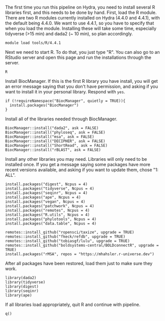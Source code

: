The first time you run this pipeline on Hydra, you need to install several R libraries first, and this needs to be done by hand. First, load the R module. There are two R modules currently installed on Hydra (4.4.0 and 4.4.1), with the default being 4.4.0. We want to use 4.4.1, so you have to specify that when you load the module. Installing these will take some time, especially tidyverse (>15 min) and dada2 (~ 10 min), so plan accordingly.
```
module load tools/R/4.4.1
```
Next we need to start R. To do that, you just type "R".  You can also go to an RStudio server and open this page and run the installations through the server.

```
R
```
Install BiocManager. If this is the first R library you have install, you will get an error message saying that you don't have permission, and asking if you want to install it in your personal library. Respond with `yes`.
```
if (!requireNamespace("BiocManager", quietly = TRUE)){
  install.packages("BiocManager")
}
```
Install all of the libraries needed through BiocManager.
```
BiocManager::install("dada2", ask = FALSE)
BiocManager::install("phyloseq", ask = FALSE)
BiocManager::install("msa", ask = FALSE)
BiocManager::install("DECIPHER", ask = FALSE)
BiocManager::install("ShortRead", ask = FALSE)
BiocManager::install("rBLAST", ask = FALSE)
```

Install any other libraries you may need. Libraries will only need to be installed once. If you get a message saying some packages have more recent versions available,
and asking if you want to update them, chose "1: ALL".
```
install.packages("digest", Ncpus = 4)
install.packages("tidyverse", Ncpus = 4)
install.packages("seqinr", Ncpus = 4)
install.packages("ape", Ncpus = 4)
install.packages("vegan", Ncpus = 4)
install.packages("patchwork", Ncpus = 4)
install.packages("remotes", Ncpus = 4)
install.packages("R.utils", Ncpus = 4)
install.packages("phylotools", Ncpus = 4)
install.packages("data.table", Ncpus = 4)

remotes::install_github("ropensci/taxize", upgrade = TRUE)
remotes::install_github("fkeck/refdb", upgrade = TRUE)
remotes::install_github("tobiasgf/lulu", upgrade = TRUE)
remotes::install_github("boldsystems-central/BOLDconnectR", upgrade = TRUE)
install.packages("rMSA", repos = "https://mhahsler.r-universe.dev")
```
After all packages have been restored, load them just to make sure they work.
```
library(dada2)
library(tidyverse)
library(digest)
library(seqinr)
library(ape)
```
If all libraries load appropriately, quit R and continue with pipeline.
```
q()
```

